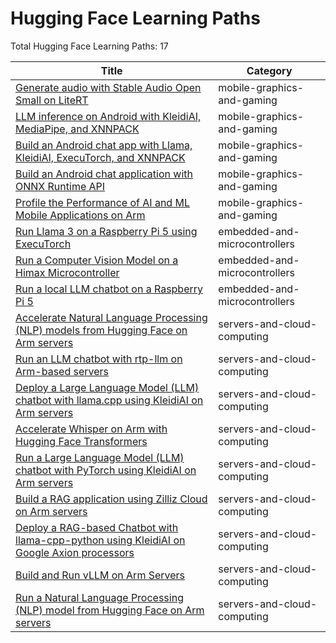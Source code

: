 # Hugging Face Learning Paths

Total Hugging Face Learning Paths: 17

| Title | Category |
|-------|----------|
| [Generate audio with Stable Audio Open Small on LiteRT](https://learn.arm.com/learning-paths/mobile-graphics-and-gaming/run-stable-audio-open-small-with-lite-rt) | mobile-graphics-and-gaming |
| [LLM inference on Android with KleidiAI, MediaPipe, and XNNPACK](https://learn.arm.com/learning-paths/mobile-graphics-and-gaming/kleidiai-on-android-with-mediapipe-and-xnnpack) | mobile-graphics-and-gaming |
| [Build an Android chat app with Llama, KleidiAI, ExecuTorch, and XNNPACK](https://learn.arm.com/learning-paths/mobile-graphics-and-gaming/build-llama3-chat-android-app-using-executorch-and-xnnpack) | mobile-graphics-and-gaming |
| [Build an Android chat application with ONNX Runtime API](https://learn.arm.com/learning-paths/mobile-graphics-and-gaming/build-android-chat-app-using-onnxruntime) | mobile-graphics-and-gaming |
| [Profile the Performance of AI and ML Mobile Applications on Arm](https://learn.arm.com/learning-paths/mobile-graphics-and-gaming/profiling-ml-on-arm) | mobile-graphics-and-gaming |
| [Run Llama 3 on a Raspberry Pi 5 using ExecuTorch](https://learn.arm.com/learning-paths/embedded-and-microcontrollers/rpi-llama3) | embedded-and-microcontrollers |
| [Run a Computer Vision Model on a Himax Microcontroller](https://learn.arm.com/learning-paths/embedded-and-microcontrollers/yolo-on-himax) | embedded-and-microcontrollers |
| [Run a local LLM chatbot on a Raspberry Pi 5](https://learn.arm.com/learning-paths/embedded-and-microcontrollers/llama-python-cpu) | embedded-and-microcontrollers |
| [Accelerate Natural Language Processing (NLP) models from Hugging Face on Arm servers](https://learn.arm.com/learning-paths/servers-and-cloud-computing/benchmark-nlp) | servers-and-cloud-computing |
| [Run an LLM chatbot with rtp-llm on Arm-based servers](https://learn.arm.com/learning-paths/servers-and-cloud-computing/rtp-llm) | servers-and-cloud-computing |
| [Deploy a Large Language Model (LLM) chatbot with llama.cpp using KleidiAI on Arm servers](https://learn.arm.com/learning-paths/servers-and-cloud-computing/llama-cpu) | servers-and-cloud-computing |
| [Accelerate Whisper on Arm with Hugging Face Transformers](https://learn.arm.com/learning-paths/servers-and-cloud-computing/whisper) | servers-and-cloud-computing |
| [Run a Large Language Model (LLM) chatbot with PyTorch using KleidiAI on Arm servers](https://learn.arm.com/learning-paths/servers-and-cloud-computing/pytorch-llama) | servers-and-cloud-computing |
| [Build a RAG application using Zilliz Cloud on Arm servers](https://learn.arm.com/learning-paths/servers-and-cloud-computing/milvus-rag) | servers-and-cloud-computing |
| [Deploy a RAG-based Chatbot with llama-cpp-python using KleidiAI on Google Axion processors](https://learn.arm.com/learning-paths/servers-and-cloud-computing/rag) | servers-and-cloud-computing |
| [Build and Run vLLM on Arm Servers](https://learn.arm.com/learning-paths/servers-and-cloud-computing/vllm) | servers-and-cloud-computing |
| [Run a Natural Language Processing (NLP) model from Hugging Face on Arm servers](https://learn.arm.com/learning-paths/servers-and-cloud-computing/nlp-hugging-face) | servers-and-cloud-computing |
